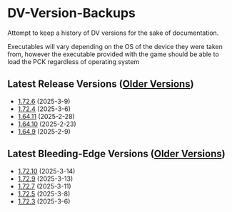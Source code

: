# DV-Version-Backups
Attempt to keep a history of DV versions for the sake of documentation.

Executables will vary depending on the OS of the device they were taken from, however the executable provided with the game should be able to load the PCK regardless of operating system

## Latest Release Versions ([Older Versions](https://github.com/rwqfsfasxc100/DV-Version-Backups/blob/main/Stable%20Releases))
* [1.72.6](https://github.com/rwqfsfasxc100/DV-Version-Backups/releases/tag/untagged-c6f0d25770d421584899) (2025-3-9)
* [1.72.4](https://github.com/rwqfsfasxc100/DV-Version-Backups/releases/tag/untagged-6aa3eb6e00ccd74bf77a) (2025-3-6)
* [1.64.11](https://github.com/rwqfsfasxc100/DV-Version-Backups/releases/tag/Release-1.64.11) (2025-2-28)
* [1.64.10](https://github.com/rwqfsfasxc100/DV-Version-Backups/releases/tag/Release-1.64.10) (2025-2-23)
* [1.64.9](http://github.com/rwqfsfasxc100/DV-Version-Backups/releases/tag/Release-1.64.9) (2025-2-9)

## Latest Bleeding-Edge Versions ([Older Versions](https://github.com/rwqfsfasxc100/DV-Version-Backups/blob/main/Bleeding%20Edge%20Releases))
* [1.72.10](https://github.com/rwqfsfasxc100/DV-Version-Backups/releases/tag/Bleeding-Edge-1.72.10) (2025-3-14)
* [1.72.9](https://github.com/rwqfsfasxc100/DV-Version-Backups/releases/tag/Bleeding-Edge-1.72.9) (2025-3-13)
* [1.72.7](https://github.com/rwqfsfasxc100/DV-Version-Backups/releases/tag/Bleeding-Edge-1.72.7) (2025-3-11)
* [1.72.5](https://github.com/rwqfsfasxc100/DV-Version-Backups/releases/tag/Bleeding-Edge-1.72.5) (2025-3-8)
* [1.72.3](https://github.com/rwqfsfasxc100/DV-Version-Backups/releases/tag/Bleeding-Edge-1.72.3) (2025-3-6)
